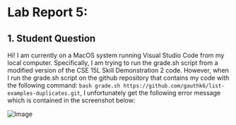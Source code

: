 # Lab Report 5:

## 1. Student Question
Hi! I am currently on a MacOS system running Visual Studio Code from my local computer. Specifically, I am trying to run the grade.sh script from a modified version of the 
CSE 15L Skill Demonstration 2 code. However, when I run the grade.sh script on the github repository that contains my code with the following command: ```bash grade.sh https://github.com/gauthk6/list-examples-duplicates.git```, I unfortunately get the following error message which is contained in the screenshot below:

![Image](https://github.com/gauthk6/cse15l-lab-reports/assets/58676663/c471d286-3bea-4117-84d2-b30c21104cbf)
